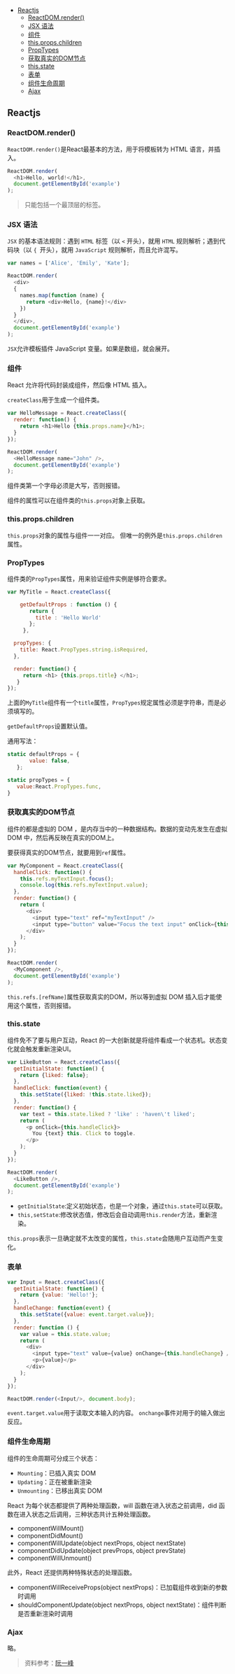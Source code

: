 
<!-- toc orderedList:0 -->

- [Reactjs](#reactjs)
	- [ReactDOM.render()](#reactdomrender)
	- [JSX 语法](#jsx-语法)
	- [组件](#组件)
	- [this.props.children](#thispropschildren)
	- [PropTypes](#proptypes)
	- [获取真实的DOM节点](#获取真实的dom节点)
	- [this.state](#thisstate)
	- [表单](#表单)
	- [组件生命周期](#组件生命周期)
	- [Ajax](#ajax)

<!-- tocstop -->
## Reactjs

### ReactDOM.render()

`ReactDOM.render()`是React最基本的方法，用于将模板转为 HTML 语言，并插入。

```js
ReactDOM.render(
  <h1>Hello, world!</h1>,
  document.getElementById('example')
);
```

>只能包括一个最顶层的标签。

### JSX 语法

 `JSX` 的基本语法规则：遇到 `HTML` 标签（以 `<` 开头），就用 `HTML` 规则解析；遇到代码块（以 `{ `开头），就用 `JavaScript` 规则解析，而且允许混写。

```js
var names = ['Alice', 'Emily', 'Kate'];

ReactDOM.render(
  <div>
  {
    names.map(function (name) {
      return <div>Hello, {name}!</div>
    })
  }
  </div>,
  document.getElementById('example')
);
```

`JSX`允许模板插件 JavaScript 变量。如果是数组，就会展开。

### 组件

React 允许将代码封装成组件，然后像 HTML 插入。

`createClass`用于生成一个组件类。

```js
var HelloMessage = React.createClass({
  render: function() {
    return <h1>Hello {this.props.name}</h1>;
  }
});

ReactDOM.render(
  <HelloMessage name="John" />,
  document.getElementById('example')
);
```

组件类第一个字母必须是大写，否则报错。

组件的属性可以在组件类的`this.props`对象上获取。

### this.props.children

`this.props`对象的属性与组件一一对应。
但唯一的例外是`this.props.children`属性。

### PropTypes

组件类的`PropTypes`属性，用来验证组件实例是够符合要求。

```js
var MyTitle = React.createClass({

    getDefaultProps : function () {
       return {
         title : 'Hello World'
       };
     },

  propTypes: {
    title: React.PropTypes.string.isRequired,
  },

  render: function() {
     return <h1> {this.props.title} </h1>;
   }
});
```
上面的`MyTitle`组件有一个`title`属性，`PropTypes`规定属性必须是字符串，而是必须填写的。

`getDefaultProps`设置默认值。

通用写法：

```js
static defaultProps = {
       value: false,
   };

static propTypes = {
   value:React.PropTypes.func,
}
```

### 获取真实的DOM节点

组件的都是虚拟的 DOM ，是内存当中的一种数据结构。数据的变动先发生在虚拟 DOM 中，然后再反映在真实的DOM上。

要获得真实的DOM节点，就要用到`ref`属性。

```js
var MyComponent = React.createClass({
  handleClick: function() {
    this.refs.myTextInput.focus();
    console.log(this.refs.myTextInput.value);
  },
  render: function() {
    return (
      <div>
        <input type="text" ref="myTextInput" />
        <input type="button" value="Focus the text input" onClick={this.handleClick} />
      </div>
    );
  }
});

ReactDOM.render(
  <MyComponent />,
  document.getElementById('example')
);
```

`this.refs.[refName]`属性获取真实的DOM，所以等到虚拟 DOM 插入后才能使用这个属性，否则报错。

### this.state

组件免不了要与用户互动，React 的一大创新就是将组件看成一个状态机。状态变化就会触发重新渲染UI。

```js
var LikeButton = React.createClass({
  getInitialState: function() {
    return {liked: false};
  },
  handleClick: function(event) {
    this.setState({liked: !this.state.liked});
  },
  render: function() {
    var text = this.state.liked ? 'like' : 'haven\'t liked';
    return (
      <p onClick={this.handleClick}>
        You {text} this. Click to toggle.
      </p>
    );
  }
});

ReactDOM.render(
  <LikeButton />,
  document.getElementById('example')
);
```

 - `getInitialState`:定义初始状态，也是一个对象，通过`this.state`可以获取。
 - `this,setState`:修改状态值，修改后会自动调用`this.render`方法，重新渲染。

`this.props`表示一旦确定就不太改变的属性，`this.state`会随用户互动而产生变化。

### 表单

```js
var Input = React.createClass({
  getInitialState: function() {
    return {value: 'Hello!'};
  },
  handleChange: function(event) {
    this.setState({value: event.target.value});
  },
  render: function () {
    var value = this.state.value;
    return (
      <div>
        <input type="text" value={value} onChange={this.handleChange} />
        <p>{value}</p>
      </div>
    );
  }
});

ReactDOM.render(<Input/>, document.body);
```

`event.target.value`用于读取文本输入的内容。
`onchange`事件对用于的输入做出反应。
### 组件生命周期

组件的生命周期可分成三个状态：

 - `Mounting`：已插入真实 DOM
 - `Updating`：正在被重新渲染
 - `Unmounting`：已移出真实 DOM

 React 为每个状态都提供了两种处理函数，will 函数在进入状态之前调用，did 函数在进入状态之后调用，三种状态共计五种处理函数。

  - componentWillMount()
  - componentDidMount()
  - componentWillUpdate(object nextProps, object nextState)
  - componentDidUpdate(object prevProps, object prevState)
  - componentWillUnmount()

 此外，React 还提供两种特殊状态的处理函数。

  - componentWillReceiveProps(object nextProps)：已加载组件收到新的参数时调用
  - shouldComponentUpdate(object nextProps, object nextState)：组件判断是否重新渲染时调用

### Ajax

略。

>资料参考：[阮一峰](http://www.ruanyifeng.com/blog/2015/03/react.html)
